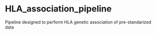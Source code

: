# HLA_association_pipeline
Pipeline designed to perform HLA genetic association of pre-standarized data

